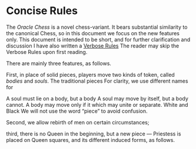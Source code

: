 # Concise Rules

The _Oracle Chess_ is a novel chess-variant.
It bears substantial similarity to the canonical Chess, so in this document we focus on the new features only.
This document is intended to be short, and for further clarification and discussion I have also written a [Verbose Rules](/markdown/verbose-rules.md)
The reader may skip the Verbose Rules upon first reading.

There are mainly three features, as follows.

First, in place of solid pieces, players move two kinds of token, called _bodies_ and _souls_.
The traditional pieces 
For clarity, we use different names for 


A soul must lie on a body, but a body 
A soul may move by itself, but a body cannot.
A body may move only if it 
which may unite or separate.
White and Black 
We will not use the word “piece” to avoid confusion.

Second, we allow rebirth of men on certain circumstances;

third, there is no Queen in the beginning, but a new piece &mdash; Priestess is placed on Queen squares, and its different induced forms, as follows.


